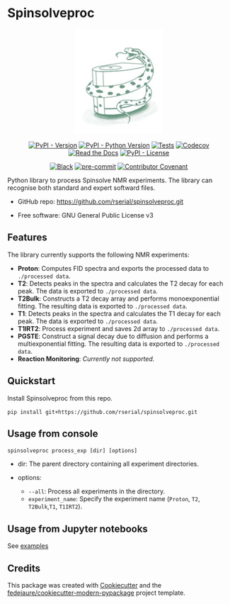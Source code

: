 
# Spinsolveproc


<div align="center">

<object data="_static/logo.png" type="image/png" width="300">
   <img src="assets/logo.jpg" width="200"/>
</object>

[![PyPI - Version](https://img.shields.io/pypi/v/spinsolveproc.svg)](https://pypi.python.org/pypi/spinsolveproc)
[![PyPI - Python Version](https://img.shields.io/pypi/pyversions/spinsolveproc.svg)](https://pypi.python.org/pypi/spinsolveproc)
[![Tests](https://github.com/rserial/spinsolveproc/workflows/tests/badge.svg)](https://github.com/rserial/spinsolveproc/actions?workflow=tests)
[![Codecov](https://codecov.io/gh/rserial/spinsolveproc/branch/main/graph/badge.svg)](https://codecov.io/gh/rserial/spinsolveproc)
[![Read the Docs](https://readthedocs.org/projects/spinsolveproc/badge/)](https://spinsolveproc.readthedocs.io/)
[![PyPI - License](https://img.shields.io/pypi/l/spinsolveproc.svg)](https://pypi.python.org/pypi/spinsolveproc)

[![Black](https://img.shields.io/badge/code%20style-black-000000.svg)](https://github.com/psf/black)
[![pre-commit](https://img.shields.io/badge/pre--commit-enabled-brightgreen?logo=pre-commit&logoColor=white)](https://github.com/pre-commit/pre-commit)
[![Contributor Covenant](https://img.shields.io/badge/Contributor%20Covenant-2.1-4baaaa.svg)](https://www.contributor-covenant.org/version/2/1/code_of_conduct/)

</div>


Python library to process Spinsolve NMR experiments. The library can recognise both standard and expert softward files.

* GitHub repo: <https://github.com/rserial/spinsolveproc.git>
<!-- * Documentation: <https://spinsolveproc.readthedocs.io> -->
* Free software: GNU General Public License v3

## Features

The library currently supports the following NMR experiments:

- **Proton**: Computes FID spectra and exports the processed data to `./processed data`.
- **T2**: Detects peaks in the spectra and calculates the T2 decay for each peak. The data is exported to `./processed data`.
- **T2Bulk**: Constructs a T2 decay array and performs monoexponential fitting. The resulting data is exported to `./processed data`.
- **T1**: Detects peaks in the spectra and calculates the T1 decay for each peak. The data is exported to `./processed data`.
- **T1IRT2**: Process experiment and saves 2d array to `./processed data`.
- **PGSTE**: Construct a signal decay due to diffusion and performs a multiexponential fitting. The resulting data is exported to `./processed data`.
- **Reaction Monitoring**: *Currently not supported.*

## Quickstart
Install Spinsolveproc from this repo.

```
pip install git+https://github.com/rserial/spinsolveproc.git
```

## Usage from console

```
spinsolveproc process_exp [dir] [options]
```
- dir: The parent directory containing all experiment directories.

- options:
    - `--all`: Process all experiments in the directory.
    - `experiment_name`: Specify the experiment name (`Proton`, `T2`, `T2Bulk`,`T1`, `T1IRT2`).

## Usage from Jupyter notebooks

See [examples](./examples/)

## Credits

This package was created with [Cookiecutter][cookiecutter] and the [fedejaure/cookiecutter-modern-pypackage][cookiecutter-modern-pypackage] project template.

[cookiecutter]: https://github.com/cookiecutter/cookiecutter
[cookiecutter-modern-pypackage]: https://github.com/fedejaure/cookiecutter-modern-pypackage
